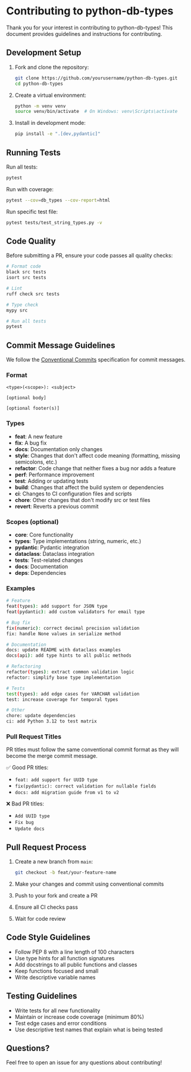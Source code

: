 # Contributing to python-db-types

Thank you for your interest in contributing to python-db-types! This document provides guidelines and instructions for contributing.

## Development Setup

1. Fork and clone the repository:
   ```bash
   git clone https://github.com/yourusername/python-db-types.git
   cd python-db-types
   ```

2. Create a virtual environment:
   ```bash
   python -m venv venv
   source venv/bin/activate  # On Windows: venv\Scripts\activate
   ```

3. Install in development mode:
   ```bash
   pip install -e ".[dev,pydantic]"
   ```

## Running Tests

Run all tests:
```bash
pytest
```

Run with coverage:
```bash
pytest --cov=db_types --cov-report=html
```

Run specific test file:
```bash
pytest tests/test_string_types.py -v
```

## Code Quality

Before submitting a PR, ensure your code passes all quality checks:

```bash
# Format code
black src tests
isort src tests

# Lint
ruff check src tests

# Type check
mypy src

# Run all tests
pytest
```

## Commit Message Guidelines

We follow the [Conventional Commits](https://www.conventionalcommits.org/) specification for commit messages.

### Format

```
<type>(<scope>): <subject>

[optional body]

[optional footer(s)]
```

### Types

- **feat**: A new feature
- **fix**: A bug fix
- **docs**: Documentation only changes
- **style**: Changes that don't affect code meaning (formatting, missing semicolons, etc.)
- **refactor**: Code change that neither fixes a bug nor adds a feature
- **perf**: Performance improvement
- **test**: Adding or updating tests
- **build**: Changes that affect the build system or dependencies
- **ci**: Changes to CI configuration files and scripts
- **chore**: Other changes that don't modify src or test files
- **revert**: Reverts a previous commit

### Scopes (optional)

- **core**: Core functionality
- **types**: Type implementations (string, numeric, etc.)
- **pydantic**: Pydantic integration
- **dataclass**: Dataclass integration
- **tests**: Test-related changes
- **docs**: Documentation
- **deps**: Dependencies

### Examples

```bash
# Feature
feat(types): add support for JSON type
feat(pydantic): add custom validators for email type

# Bug fix
fix(numeric): correct decimal precision validation
fix: handle None values in serialize method

# Documentation
docs: update README with dataclass examples
docs(api): add type hints to all public methods

# Refactoring
refactor(types): extract common validation logic
refactor: simplify base type implementation

# Tests
test(types): add edge cases for VARCHAR validation
test: increase coverage for temporal types

# Other
chore: update dependencies
ci: add Python 3.12 to test matrix
```

### Pull Request Titles

PR titles must follow the same conventional commit format as they will become the merge commit message.

✅ Good PR titles:
- `feat: add support for UUID type`
- `fix(pydantic): correct validation for nullable fields`
- `docs: add migration guide from v1 to v2`

❌ Bad PR titles:
- `Add UUID type`
- `Fix bug`
- `Update docs`

## Pull Request Process

1. Create a new branch from `main`:
   ```bash
   git checkout -b feat/your-feature-name
   ```

2. Make your changes and commit using conventional commits

3. Push to your fork and create a PR

4. Ensure all CI checks pass

5. Wait for code review

## Code Style Guidelines

- Follow PEP 8 with a line length of 100 characters
- Use type hints for all function signatures
- Add docstrings to all public functions and classes
- Keep functions focused and small
- Write descriptive variable names

## Testing Guidelines

- Write tests for all new functionality
- Maintain or increase code coverage (minimum 80%)
- Test edge cases and error conditions
- Use descriptive test names that explain what is being tested

## Questions?

Feel free to open an issue for any questions about contributing!
